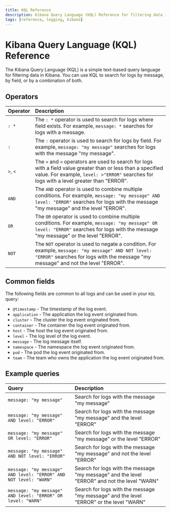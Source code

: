 ```yaml
---
title: KQL Reference
description: Kibana Query Language (KQL) Reference for filtering data in Kibana.
tags: [reference, logging, kibana]
---
```

# Kibana Query Language (KQL) Reference

The Kibana Query Language (KQL) is a simple text-based query language for filtering data in Kibana. You can use KQL to search for logs by message, by field, or by a combination of both.

## Operators

| Operator | Description                                                                                                                                                                                               |
| :------- | :-------------------------------------------------------------------------------------------------------------------------------------------------------------------------------------------------------- |
| `: *`    | The `: *` operator is used to search for logs where field exists. For example, `message: *` searches for logs with a message.                                                                             |
| `:`      | The `:` operator is used to search for logs by field. For example, `message: "my message"` searches for logs with the message "my message".                                                               |
| `>`, `<` | The `>` and `<` operators are used to search for logs with a field value greater than or less than a specified value. For example, `level: >"ERROR"` searches for logs with a level greater than "ERROR". |
| `AND`    | The `AND` operator is used to combine multiple conditions. For example, `message: "my message" AND level: "ERROR"` searches for logs with the message "my message" and the level "ERROR".                 |
| `OR`     | The `OR` operator is used to combine multiple conditions. For example, `message: "my message" OR level: "ERROR"` searches for logs with the message "my message" or the level "ERROR".                    |
| `NOT`    | The `NOT` operator is used to negate a condition. For example, `message: "my message" AND NOT level: "ERROR"` searches for logs with the message "my message" and not the level "ERROR".                  |

## Common fields

The following fields are common to all logs and can be used in your `KQL` query:

* `@timestamp` - The timestamp of the log event.
* `application` - The application the log event originated from.
* `cluster` - The cluster the log event originated from.
* `container` - The container the log event originated from.
* `host` - The host the log event originated from.
* `level` - The log level of the log event.
* `message` - The log message itself.
* `namespace` - The namespace the log event originated from.
* `pod` - The pod the log event originated from.
* `team` - The team who owns the application the log event originated from.

## Example queries

| Query                                                            | Description                                                                                  |
| :--------------------------------------------------------------- | :------------------------------------------------------------------------------------------- |
| `message: "my message"`                                          | Search for logs with the message "my message"                                                |
| `message: "my message" AND level: "ERROR"`                       | Search for logs with the message "my message" and the level "ERROR"                          |
| `message: "my message" OR level: "ERROR"`                        | Search for logs with the message "my message" or the level "ERROR"                           |
| `message: "my message" AND NOT level: "ERROR"`                   | Search for logs with the message "my message" and not the level "ERROR"                      |
| `message: "my message" AND level: "ERROR" AND NOT level: "WARN"` | Search for logs with the message "my message" and the level "ERROR" and not the level "WARN" |
| `message: "my message" AND level: "ERROR" OR level: "WARN"`      | Search for logs with the message "my message" and the level "ERROR" or the level "WARN"      |
